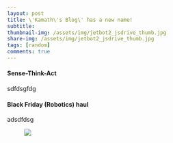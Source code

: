 ```yaml
---
layout: post
title: \'Kamath\'s Blog\' has a new name!
subtitle: 
thumbnail-img: /assets/img/jetbot2_jsdrive_thumb.jpg
share-img: /assets/img/jetbot2_jsdrive_thumb.jpg
tags: [random]
comments: true
---
```


#### Sense-Think-Act
sdfdsgfdg

#### Black Friday (Robotics) haul
adsdfdsg

<figure class="aligncenter">
	<img src="https://adityakamath.github.com/assets/img/jetbot2_teleop_test.jpg" />
</figure>
